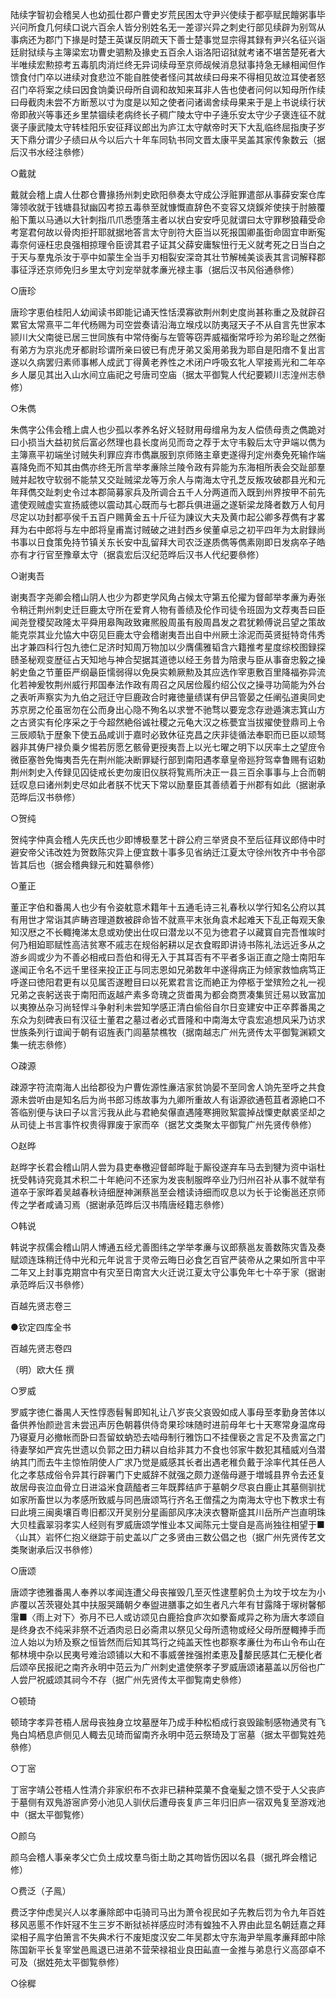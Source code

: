 <!-- { "loadSidebar": true } -->
陆续字智初会稽吴人也幼孤仕郡户曹史岁荒民困太守尹兴使续于都亭赋民饘粥事毕兴问所食几何续口说六百余人皆分别姓名无一差谬兴异之刺史行部见续辟为别驾从事病还为郡门下掾是时楚王英谋反阴疏天下善士楚事觉显宗得其録有尹兴名征兴诣廷尉狱续与主簿梁宏功曹史驷勲及掾史五百余人诣洛阳诏狱就考诸不堪苦楚死者大半唯续宏勲掠考五毒肌肉消烂终无异词续母至京师觇候消息狱事持急无縁相闻但作馈食付门卒以进续对食悲泣不能自胜使者怪问其故续曰母来不得相见故泣耳使者怒召门卒将案之续曰因食饷羮识母所自调和故知来耳非人告也使者问何以知母所作续曰母截肉未尝不方断葱以寸为度是以知之使者问诸谒舍续母果来于是上书说续行状帝即赦兴等事还乡里禁锢续老病终长子稠广陵太守中子逄乐安太守少子褒连征不就褒子康武陵太守转桂阳乐安征拜议郎出为庐江太守献帝时天下大乱临终屈指庚子岁天下鼎分谓少子绩曰从今以后六十年车同轨书同文晋太康平吴盖其家传象数云（据后汉书水经注叅修）

○戴就

戴就会稽上虞人仕郡仓曹掾扬州刺史欧阳叅奏太守成公浮赃罪遣部从事薛安案仓库簿领收就于钱塘县狱幽囚考掠五毒叅至就慷慨直辞色不变容又烧鋘斧使挟于肘腋覆船下薫以马通以大针刺指爪爪悉堕落主者以状白安安呼见就谓曰太守罪秽狼藉受命考寔君何故以骨肉拒扞耶就据地答言太守剖符大臣当以死报国卿虽衘命固宜申断寃毒奈何诬枉忠良强相掠理令臣谤其君子证其父薛安庸騃忸行无义就考死之日当白之于天与羣鬼杀汝于亭中如蒙生全当手刃相裂安深竒其壮节解械美谈表其言词解释郡事征浮还京师免归乡里太守刘宠举就孝亷光禄主事（据后汉书风俗通叅修）

○唐珍

唐珍字恵伯桂阳人幼闻读书即能记诵天性恬漠寡欲荆州刺史度尚甚称重之及就辟召累官太常熹平二年代杨赐为司空尝奏请沿海立堠戍以防夷冦天子不从自言先世家本颕川大父南徙已居三世同族有中常侍衡与左管等窃弄威福衡常呼珍为弟珍耻之然衡有弟方为京兆虎牙都尉珍谓所亲曰彼已有虎牙弟又奚用弟我为耶自是阳瘖不复出言遂以久病罢归素师事郴人成武丁得黄老养性之术闭户呼吸玄牝人罕接焉光和二年卒乡人屡见其出入山水间立庙祀之号唐司空庙（据太平御覧人代纪要颖川志湟州志叅修）

○朱儁

朱儁字公伟会稽上虞人也少孤以孝养名好义轻财用母缯帛为友人偿债母责之儁跪对曰小损当大益初贫后富必然理也县长度尚见而竒之荐于太守韦毅后太守尹端以儁为主簿熹平初端坐讨贼失利罪应弃市儁羸服到京师赂主章吏遂得刋定州奏免死输作端喜降免而不知其由儁亦终无所言举孝亷除兰陵令政有异能为东海相所表会交趾部羣贼并起牧守软弱不能禁又交趾贼梁龙等万余人与南海太守孔芝反叛攻破郡县光和元年拜儁交趾刺史令过本郡简募家兵及所调合五千人分两道而入既到州界按甲不前先遣使观贼虚实宣扬威徳以震动其心既而与七郡兵俱进逼之遂斩梁龙降者数万人旬月尽定以功封都亭侯千五百户赐黄金五十斤征为諌议大夫及黄巾起公卿多荐儁有才畧拜为右中郎将与左中郎将皇甫嵩讨贼破之进封西乡侯董卓忌之初平四年为太尉録尚书事以日食策免持节镇关东长安中乱留拜大司农泛遂质儁等儁素刚即日发病卒子皓亦有才行官至豫章太守（据袁宏后汉纪范晔后汉书人代纪要叅修）

○谢夷吾

谢夷吾字尧卿会稽山阴人也少为郡吏学风角占候太守第五伦擢为督邮举孝亷为寿张令稍迁荆州刺史迁巨鹿太守所在爱育人物有善绩及伦作司徒令班固为文荐夷吾曰臣闻尧登稷契政隆太平舜用皋陶政致雍熈殷周虽有殷周昌发之君犹赖傅说吕望之策故能克崇其业允恊大中窃见巨鹿太守会稽谢夷吾出自中州厥土涂泥而英贤挺特竒伟秀出才兼四科行包九徳仁足济时知周万物加以少膺儒雅韬含六籍推考星度综校图録探赜圣秘观变歴征占天知地与神合契据其道徳以经王务昔为陪隶与臣从事奋忠毅之操躬史鱼之节董臣严纲朂臣懦弱得以免戾实赖厥勲及其应选作宰恵敷百里降福弥异流化若神爰牧荆州威行邦国奉法作政有周召之风居俭履约绍公仪之操寻功简能为外台之表听声察实为九伯之冠迁守巨鹿政合时雍徳量绩谋有伊吕管晏之任阐弘道奥同史苏京房之伦虽宻勿在公而身出心隐不殉名以求誉不驰骛以要宠念存逊遁演志箕山方之古贤实有伦序采之于今超然絶俗诚社稷之元龟大汉之栋甍宜当拔擢使登鼎司上令三辰顺轨于歴象下使五品咸训于嘉时必致休征克昌之庆非徒循法奉职而已臣以顽驽器非其俦尸禄负乗夕惕若厉愿乞骸骨更授夷吾上以光七曜之明下以厌率土之望庻令微臣塞咎免悔夷吾先在荆州能决断罪疑行部到南阳遇孝章皇帝廵狩驾幸鲁赐有诏勅荆州刺史入传録见囚徒戒长吏勿废旧仪朕将覧焉所决正一县三百余事事与上合而朝廷叹息曰诸州刺史尽如此者朕不忧天下常以励羣臣其善绩着于州郡有如此（据谢承范晔后汉书叅修）

○贺纯

贺纯字仲真会稽人先庆氏也少即博极羣艺十辟公府三举贤良不至后征拜议郎侍中时避安帝父讳改姓为贺数陈灾异上便宜数十事多见省纳迁江夏太守徐州牧齐中书令邵皆其后也（据会稽典録元和姓纂叅修）

○董正

董正字伯和番禺人也少有令姿躭意术籍年十五通毛诗三礼春秋以学行知名公府以其有用世才常诣其庐畴咨理道数被辟命皆不就熹平末张角袁术起难天下乱正每观天象知汉厯之不长輙掩涕太息或劝使出仕叹曰潜龙以不见为徳君子以藏寳自完吾惟竢时何乃相廹耶赋性高洁贫寒不戚志在规俗躬耕以足衣食暇即讲诗书陈礼法远近多从之游乡闾或少为不善必相戒曰吾伯和得无入于其耳否有不平者多诣正直之隐士南阳车遂闻正令名不远千里径来投正正与同志恩如兄弟数年中遂得病正为倾家救恤病笃正呼遂曰徳阳君更有以见属否遂瞪目曰以死累君言讫而絶正为停柩于堂殡殓之礼一视兄弟之丧躬送丧于南阳而返越产素多竒瑰之货畨禺为都会商贾凑集贸迁易以致富加以夷獠丛杂习尚轻悍斗争射利未尝知学感正清白偷俗自尔日变建安中正卒葬番禺之东众为刻碑表曰有汉征士董君之墓过者必式晋隆和中南海太守袁宏追想风采乃访求世族条列行谊闻于朝有诏旌表门闾墓禁樵牧（据南越志广州先贤传太平御覧渊颖文集一统志叅修）

○疎源

疎源字符流南海人出给郡役为户曹佐源性亷洁家贫饷晏不至同舍人饷先至呼之共食源未尝听由是知名后为尚书郎习练故事为九卿所重故人有诣源欲通苞苴者源絶口不答临别便与诀曰子以言污我从此与君絶矣儤直遇隆寒拥败絮震掉战憟吏献裘坚却之从司徒上书言事忤权贵得罪废于家而卒（据艺文类聚太平御覧广州先贤传叅修）

○赵晔

赵晔字长君会稽山阴人尝为县吏奉檄迎督邮晔耻于厮役遂弃车马去到犍为资中诣杜抚受韩诗究竟其术积二十年絶问不还家为发丧制服晔卒业乃归州召补从事不就举有道卒于家晔着吴越春秋诗细歴神渊蔡邕至会稽读诗细而叹息以为长于论衡邕还京师传之学者咸诵习焉（据谢承范晔后汉书隋唐经籍志叅修）

○韩说

韩说字叔儒会稽山阴人博通五经尤善图纬之学举孝亷与议郎蔡邕友善数陈灾眚及奏赋颂连珠稍迁侍中光和元年说言于灵帝云晦日必食乞百官严装帝从之果如所言中平二年又上封事克期宫中有灾至日南宫大火迁说江夏太守公事免年七十卒于家（据谢承范晔后汉书叅修）

百越先贤志卷三

●钦定四库全书

百越先贤志卷四

（明）欧大任 撰

○罗威

罗威字徳仁番禺人天性惇悫髫鬌即知礼让八岁丧父哀毁如成人事母至孝勤身苦体以备供养怡颜逊言未尝迅声厉色朝暮供侍竒果珍味随时进前母年七十天寒常身温席母乃寝夏月必撤帐而卧曰吾留蚊蚋恐去啮母制行雅饬口不挂俚亵之言足不及贵富之门待妻孥如严宾先世遗以负郭之田力耕以自给非其力不食也邻家牛数犯其穑威刈刍潜纳其门而去牛主惊恠阴使人广求乃觉是威感其长者出遇老稚负戴于涂率代其任邑人化之孝慈成俗令异其行辟署门下史威辞不就强之颇力遂偕母遯于増城县界令去还复故居母丧泣血骨立日进溢米食蔬醓者三年既葬结庐于墓朝夕尽哀白鹿止其墓侧驯扰如家所畜世以为孝感所致威与同邑唐颂笃行齐名王僧孺之为南海太守也下教求士有曰此境三闽奥壤百粤旧都汉开吴别分星画部风序决浃衣簪斯盛其川岳所产岂直明珠大贝桂蠧翠羽孝实人经则有罗威唐颂学惟业本又闻陈元士燮自是高尚独往相望于■〈山其〉岩怀仁抱义继踪于前史盖以广之多贤由三数公倡之也（据广州先贤传艺文类聚谢承后汉书叅修）

○唐颂

唐颂字徳雅番禺人奉养以孝闻连遭父母丧摧毁几至灭性逮塟躬负土为坟于坟左为小庐覆以苫茨寝处其中扶服哭踊朝夕奉盥进膳事之如生者凡六年有甘露降于塜树馨郁霮■〈雨上对下〉弥月不已人或访颂见白鹿拾食庐次如豢畜咸异之称为唐大孝颂自是终身衣不纯采非祭不近酒肉忌日必斋肃以祭见父母所遗物或经父母所歴輙捧手而泣人始以为矫及察之恒皆然而后知其笃行之纯盖天性也郡察孝亷仕为布山令布山在郁林境中杂以民夷号难治颂铺以大和不事威詟挫强拊柔恵及嫠民感其仁无梗化者后颂卒民报祀之南齐永明中范云为广州刺史遣使祭孝子罗威唐颂诸墓盖以厉俗也广人尝尸祝威颂其祠今不存（据广州先贤传太平御覧南史叅修）

○顿琦

顿琦字孝异苍梧人居母丧独身立坟墓歴年乃成手种松栢成行哀毁踰制感物通灵有飞鳬白鸠栖息庐侧见人輙去见琦而留南齐永明中范云祭琦及丁宻墓（据太平御覧姓苑叅修）

○丁宻

丁宻字靖公苍梧人性清介非家织布不衣非已耕种菜菓不食毫髪之馈不受于人父丧庐于墓侧有双鳬游宻庐旁小池见人驯伏后遭母丧复庐三年归旧庐一宿双鳬复至游戏池中（据太平御覧修）

○颜乌

颜乌会稽人事亲孝父亡负土成坟羣鸟衘土助之其吻皆伤因以名县（据孔晔会稽记修）

○费泛（子鳯）

费泛字仲虑吴兴人以孝亷除郎中屯骑司马出为萧令视民如子先教后罚为令九年百姓移风恶慝不作奸冦不生三岁不断狱祯祥感应时沛有蝗独不入界由此显名朝廷嘉之拜梁相子鳯字伯箫言不失典术行不废矩度汉安二年吴郡太守东海尹举鳯孝亷拜郎中除陈国新平长复宰堂邑鳯退已进弟不营荣禄祖业良田畆直一金推与弟息行义高邵卓不可及（据姓苑太平御覧叅修）

○徐穉

